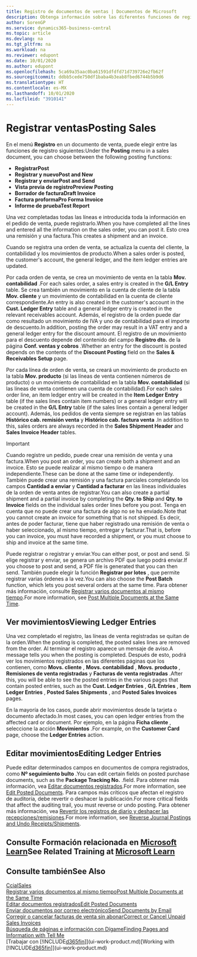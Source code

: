 ```yaml
---
title: Registro de documentos de ventas | Documentos de Microsoft
description: Obtenga información sobre las diferentes funciones de registro para registrar documentos de ventas y cómo puede actualizar los documentos registrados.
author: SorenGP
ms.service: dynamics365-business-central
ms.topic: article
ms.devlang: na
ms.tgt_pltfrm: na
ms.workload: na
ms.reviewer: edupont
ms.date: 10/01/2020
ms.author: edupont
ms.openlocfilehash: 5ca69a35aac0ba61591dfdfd71d739726e2fb62f
ms.sourcegitcommit: ddbb5cede750df1baba4b3eab8fbed6744b5b9d6
ms.translationtype: HT
ms.contentlocale: es-MX
ms.lasthandoff: 10/01/2020
ms.locfileid: "3910141"
---
```

# <a name="posting-sales"></a><span data-ttu-id="87e6b-103">Registrar ventas</span><span class="sxs-lookup"><span data-stu-id="87e6b-103">Posting Sales</span></span>

<span data-ttu-id="87e6b-104">En el menú **Registro** en un documento de venta, puede elegir entre las funciones de registro siguientes:</span><span class="sxs-lookup"><span data-stu-id="87e6b-104">Under the **Posting** menu in a sales document, you can choose between the following posting functions:</span></span>

* <span data-ttu-id="87e6b-105">**Registrar**</span><span class="sxs-lookup"><span data-stu-id="87e6b-105">**Post**</span></span>
* <span data-ttu-id="87e6b-106">**Registrar y nuevo**</span><span class="sxs-lookup"><span data-stu-id="87e6b-106">**Post and New**</span></span>
* <span data-ttu-id="87e6b-107">**Registrar y enviar**</span><span class="sxs-lookup"><span data-stu-id="87e6b-107">**Post and Send**</span></span>
* <span data-ttu-id="87e6b-108">**Vista previa de registro**</span><span class="sxs-lookup"><span data-stu-id="87e6b-108">**Preview Posting**</span></span>
* <span data-ttu-id="87e6b-109">**Borrador de factura**</span><span class="sxs-lookup"><span data-stu-id="87e6b-109">**Draft Invoice**</span></span>
* <span data-ttu-id="87e6b-110">**Factura proforma**</span><span class="sxs-lookup"><span data-stu-id="87e6b-110">**Pro Forma Invoice**</span></span>
* <span data-ttu-id="87e6b-111">**Informe de prueba**</span><span class="sxs-lookup"><span data-stu-id="87e6b-111">**Test Report**</span></span>

<span data-ttu-id="87e6b-112">Una vez completadas todas las líneas e introducida toda la información en el pedido de venta, puede registrarlo.</span><span class="sxs-lookup"><span data-stu-id="87e6b-112">When you have completed all the lines and entered all the information on the sales order, you can post it.</span></span> <span data-ttu-id="87e6b-113">Esto crea una remisión y una factura.</span><span class="sxs-lookup"><span data-stu-id="87e6b-113">This creates a shipment and an invoice.</span></span>

<span data-ttu-id="87e6b-114">Cuando se registra una orden de venta, se actualiza la cuenta del cliente, la contabilidad y los movimientos de producto.</span><span class="sxs-lookup"><span data-stu-id="87e6b-114">When a sales order is posted, the customer's account, the general ledger, and the item ledger entries are updated.</span></span>

<span data-ttu-id="87e6b-115">Por cada orden de venta, se crea un movimiento de venta en la tabla **Mov. contabilidad** .</span><span class="sxs-lookup"><span data-stu-id="87e6b-115">For each sales order, a sales entry is created in the **G/L Entry** table.</span></span> <span data-ttu-id="87e6b-116">Se crea también un movimiento en la cuenta de cliente de la tabla **Mov. cliente** y un movimiento de contabilidad en la cuenta de cliente correspondiente.</span><span class="sxs-lookup"><span data-stu-id="87e6b-116">An entry is also created in the customer's account in the **Cust. Ledger Entry** table and a general ledger entry is created in the relevant receivables account.</span></span> <span data-ttu-id="87e6b-117">Además, el registro de la orden puede dar como resultado un movimiento de IVA y uno de contabilidad para el importe de descuento.</span><span class="sxs-lookup"><span data-stu-id="87e6b-117">In addition, posting the order may result in a VAT entry and a general ledger entry for the discount amount.</span></span> <span data-ttu-id="87e6b-118">El registro de un movimiento para el descuento depende del contenido del campo **Registro dto.** de la página **Conf. ventas y cobros** .</span><span class="sxs-lookup"><span data-stu-id="87e6b-118">Whether an entry for the discount is posted depends on the contents of the **Discount Posting** field on the **Sales & Receivables Setup** page.</span></span>

<span data-ttu-id="87e6b-119">Por cada línea de orden de venta, se creará un movimiento de producto en la tabla **Mov. producto** (si las líneas de venta contienen números de producto) o un movimiento de contabilidad en la tabla **Mov. contabilidad** (si las líneas de venta contienen una cuenta de contabilidad).</span><span class="sxs-lookup"><span data-stu-id="87e6b-119">For each sales order line, an item ledger entry will be created in the **Item Ledger Entry** table (if the sales lines contain item numbers) or a general ledger entry will be created in the **G/L Entry** table (if the sales lines contain a general ledger account).</span></span> <span data-ttu-id="87e6b-120">Además, los pedidos de venta siempre se registran en las tablas **Histórico cab. remisión venta** y **Histórico cab. factura venta** .</span><span class="sxs-lookup"><span data-stu-id="87e6b-120">In addition to this, sales orders are always recorded in the **Sales Shipment Header** and **Sales Invoice Header** tables.</span></span>

> [!IMPORTANT]  
> <span data-ttu-id="87e6b-121">Cuando registre un pedido, puede crear una remisión de venta y una factura.</span><span class="sxs-lookup"><span data-stu-id="87e6b-121">When you post an order, you can create both a shipment and an invoice.</span></span> <span data-ttu-id="87e6b-122">Esto se puede realizar al mismo tiempo o de manera independiente.</span><span class="sxs-lookup"><span data-stu-id="87e6b-122">These can be done at the same time or independently.</span></span> <span data-ttu-id="87e6b-123">También puede crear una remisión y una factura parciales completando los campos **Cantidad a enviar** y **Cantidad a facturar** en las líneas individuales de la orden de venta antes de registrar.</span><span class="sxs-lookup"><span data-stu-id="87e6b-123">You can also create a partial shipment and a partial invoice by completing the **Qty. to Ship** and **Qty. to Invoice** fields on the individual sales order lines before you post.</span></span> <span data-ttu-id="87e6b-124">Tenga en cuenta que no puede crear una factura de algo no se ha enviado.</span><span class="sxs-lookup"><span data-stu-id="87e6b-124">Note that you cannot create an invoice for something that is not shipped.</span></span> <span data-ttu-id="87e6b-125">Es decir, antes de poder facturar, tiene que haber registrado una remisión de venta o haber seleccionado, al mismo tiempo, entregar y facturar.</span><span class="sxs-lookup"><span data-stu-id="87e6b-125">That is, before you can invoice, you must have recorded a shipment, or you must choose to ship and invoice at the same time.</span></span>

<span data-ttu-id="87e6b-126">Puede registrar o registrar y enviar.</span><span class="sxs-lookup"><span data-stu-id="87e6b-126">You can either post, or post and send.</span></span> <span data-ttu-id="87e6b-127">Si elige registrar y enviar, se genera un archivo PDF que luego podrá enviar.</span><span class="sxs-lookup"><span data-stu-id="87e6b-127">If you choose to post and send, a PDF file is generated that you can then send.</span></span> <span data-ttu-id="87e6b-128">También puede elegir la función **Registrar por lotes** , que permite registrar varias órdenes a la vez.</span><span class="sxs-lookup"><span data-stu-id="87e6b-128">You can also choose the **Post Batch** function, which lets you post several orders at the same time.</span></span> <span data-ttu-id="87e6b-129">Para obtener más información, consulte [Registrar varios documentos al mismo tiempo](ui-batch-posting.md).</span><span class="sxs-lookup"><span data-stu-id="87e6b-129">For more information, see [Post Multiple Documents at the Same Time](ui-batch-posting.md).</span></span>

## <a name="viewing-ledger-entries"></a><span data-ttu-id="87e6b-130">Ver movimientos</span><span class="sxs-lookup"><span data-stu-id="87e6b-130">Viewing Ledger Entries</span></span>

<span data-ttu-id="87e6b-131">Una vez completado el registro, las líneas de venta registradas se quitan de la orden.</span><span class="sxs-lookup"><span data-stu-id="87e6b-131">When the posting is completed, the posted sales lines are removed from the order.</span></span> <span data-ttu-id="87e6b-132">Al terminar el registro aparece un mensaje de aviso.</span><span class="sxs-lookup"><span data-stu-id="87e6b-132">A message tells you when the posting is completed.</span></span> <span data-ttu-id="87e6b-133">Después de esto, podrá ver los movimientos registrados en las diferentes páginas que los contienen, como **Movs. cliente** , **Movs. contabilidad** , **Movs. producto** , **Remisiones de venta registradas** y **Facturas de venta registradas** .</span><span class="sxs-lookup"><span data-stu-id="87e6b-133">After this, you will be able to see the posted entries in the various pages that contain posted entries, such as the **Cust. Ledger Entries** , **G/L Entries** , **Item Ledger Entries** , **Posted Sales Shipments** , and **Posted Sales Invoices** pages.</span></span>  

<span data-ttu-id="87e6b-134">En la mayoría de los casos, puede abrir movimientos desde la tarjeta o documento afectado.</span><span class="sxs-lookup"><span data-stu-id="87e6b-134">In most cases, you can open ledger entries from the affected card or document.</span></span> <span data-ttu-id="87e6b-135">Por ejemplo, en la página **Ficha cliente** , seleccione la acción **Movimientos** .</span><span class="sxs-lookup"><span data-stu-id="87e6b-135">For example, on the **Customer Card** page, choose the **Ledger Entries** action.</span></span>

## <a name="editing-ledger-entries"></a><span data-ttu-id="87e6b-136">Editar movimientos</span><span class="sxs-lookup"><span data-stu-id="87e6b-136">Editing Ledger Entries</span></span>

<span data-ttu-id="87e6b-137">Puede editar determinados campos en documentos de compra registrados, como **Nº seguimiento bulto** .</span><span class="sxs-lookup"><span data-stu-id="87e6b-137">You can edit certain fields on posted purchase documents, such as the **Package Tracking No.**</span></span> <span data-ttu-id="87e6b-138">.</span><span class="sxs-lookup"><span data-stu-id="87e6b-138">field.</span></span> <span data-ttu-id="87e6b-139">Para obtener más información, vea [Editar documentos registrados](across-edit-posted-document.md).</span><span class="sxs-lookup"><span data-stu-id="87e6b-139">For more information, see [Edit Posted Documents](across-edit-posted-document.md).</span></span> <span data-ttu-id="87e6b-140">Para campos más críticos que afectan el registro de auditoría, debe revertir o deshacer la publicación.</span><span class="sxs-lookup"><span data-stu-id="87e6b-140">For more critical fields that affect the auditing trail, you must reverse or undo posting.</span></span> <span data-ttu-id="87e6b-141">Para obtener más información, vea [Revertir los registros de diario y deshacer las recepciones/remisiones](finance-how-reverse-journal-posting.md).</span><span class="sxs-lookup"><span data-stu-id="87e6b-141">For more information, see [Reverse Journal Postings and Undo Receipts/Shipments](finance-how-reverse-journal-posting.md).</span></span>

## <a name="see-related-training-at-microsoft-learn"></a><span data-ttu-id="87e6b-142">Consulte Formación relacionada en [Microsoft Learn](/learn/modules/ship-invoice-items-dynamics-365-business-central/index)</span><span class="sxs-lookup"><span data-stu-id="87e6b-142">See Related Training at [Microsoft Learn](/learn/modules/ship-invoice-items-dynamics-365-business-central/index)</span></span>

## <a name="see-also"></a><span data-ttu-id="87e6b-143">Consulte también</span><span class="sxs-lookup"><span data-stu-id="87e6b-143">See Also</span></span>

[<span data-ttu-id="87e6b-144">Ccial</span><span class="sxs-lookup"><span data-stu-id="87e6b-144">Sales</span></span>](sales-manage-sales.md)  
[<span data-ttu-id="87e6b-145">Registrar varios documentos al mismo tiempo</span><span class="sxs-lookup"><span data-stu-id="87e6b-145">Post Multiple Documents at the Same Time</span></span>](ui-batch-posting.md)  
[<span data-ttu-id="87e6b-146">Editar documentos registrados</span><span class="sxs-lookup"><span data-stu-id="87e6b-146">Edit Posted Documents</span></span>](across-edit-posted-document.md)  
[<span data-ttu-id="87e6b-147">Enviar documentos por correo electrónico</span><span class="sxs-lookup"><span data-stu-id="87e6b-147">Send Documents by Email</span></span>](ui-how-send-documents-email.md)  
[<span data-ttu-id="87e6b-148">Corregir o cancelar facturas de venta sin abonar</span><span class="sxs-lookup"><span data-stu-id="87e6b-148">Correct or Cancel Unpaid Sales Invoices</span></span>](sales-how-correct-cancel-sales-invoice.md)  
[<span data-ttu-id="87e6b-149">Búsqueda de páginas e información con Dígame</span><span class="sxs-lookup"><span data-stu-id="87e6b-149">Finding Pages and Information with Tell Me</span></span>](ui-search.md)  
<span data-ttu-id="87e6b-150">[Trabajar con [!INCLUDE[d365fin](includes/d365fin_md.md)]](ui-work-product.md)</span><span class="sxs-lookup"><span data-stu-id="87e6b-150">[Working with [!INCLUDE[d365fin](includes/d365fin_md.md)]](ui-work-product.md)</span></span>
